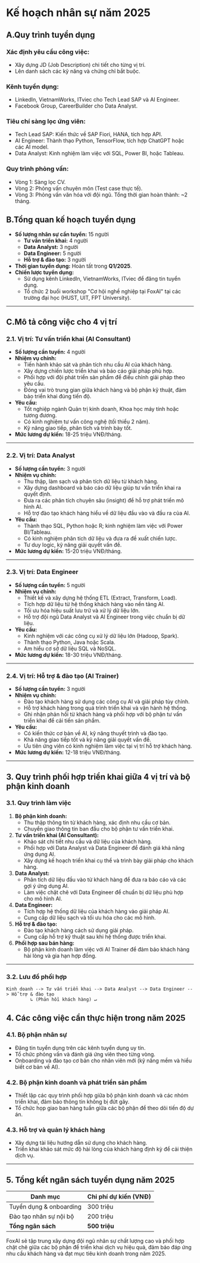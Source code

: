 # **Kế hoạch nhân sự năm 2025**

## A.Quy trình tuyển dụng

### Xác định yêu cầu công việc:
* Xây dựng JD (Job Description) chi tiết cho từng vị trí.
* Lên danh sách các kỹ năng và chứng chỉ bắt buộc.

### Kênh tuyển dụng:
* LinkedIn, VietnamWorks, ITviec cho Tech Lead SAP và AI Engineer.
* Facebook Group, CareerBuilder cho Data Analyst.

### Tiêu chí sàng lọc ứng viên:
* Tech Lead SAP: Kiến thức về SAP Fiori, HANA, tích hợp API.
* AI Engineer: Thành thạo Python, TensorFlow, tích hợp ChatGPT hoặc các AI model.
* Data Analyst: Kinh nghiệm làm việc với SQL, Power BI, hoặc Tableau.

### Quy trình phỏng vấn:
* Vòng 1: Sàng lọc CV.
* Vòng 2: Phỏng vấn chuyên môn (Test case thực tế).
* Vòng 3: Phỏng vấn văn hóa với đội ngũ.
Tổng thời gian hoàn thành: ~2 tháng.

## B.Tổng quan kế hoạch tuyển dụng
- **Số lượng nhân sự cần tuyển:** 15 người
  - **Tư vấn triển khai:** 4 người
  - **Data Analyst:** 3 người
  - **Data Engineer:** 5 người
  - **Hỗ trợ & đào tạo:** 3 người
- **Thời gian tuyển dụng:** Hoàn tất trong **Q1/2025**.
- **Chiến lược tuyển dụng:**
  - Sử dụng kênh LinkedIn, VietnamWorks, ITviec để đăng tin tuyển dụng.
  - Tổ chức 2 buổi workshop "Cơ hội nghề nghiệp tại FoxAI" tại các trường đại học (HUST, UIT, FPT University).

---

## C.Mô tả công việc cho 4 vị trí

### **2.1. Vị trí: Tư vấn triển khai (AI Consultant)**
- **Số lượng cần tuyển:** 4 người
- **Nhiệm vụ chính:**
  - Tiến hành khảo sát và phân tích nhu cầu AI của khách hàng.
  - Xây dựng chiến lược triển khai và báo cáo giải pháp phù hợp.
  - Phối hợp với đội phát triển sản phẩm để điều chỉnh giải pháp theo yêu cầu.
  - Đóng vai trò trung gian giữa khách hàng và bộ phận kỹ thuật, đảm bảo triển khai đúng tiến độ.
- **Yêu cầu:**
  - Tốt nghiệp ngành Quản trị kinh doanh, Khoa học máy tính hoặc tương đương.
  - Có kinh nghiệm tư vấn công nghệ (tối thiểu 2 năm).
  - Kỹ năng giao tiếp, phân tích và trình bày tốt.
- **Mức lương dự kiến:** 18-25 triệu VNĐ/tháng.

---

### **2.2. Vị trí: Data Analyst**
- **Số lượng cần tuyển:** 3 người
- **Nhiệm vụ chính:**
  - Thu thập, làm sạch và phân tích dữ liệu từ khách hàng.
  - Xây dựng dashboard và báo cáo dữ liệu giúp tư vấn triển khai ra quyết định.
  - Đưa ra các phân tích chuyên sâu (insight) để hỗ trợ phát triển mô hình AI.
  - Hỗ trợ đào tạo khách hàng hiểu về dữ liệu đầu vào và đầu ra của AI.
- **Yêu cầu:**
  - Thành thạo SQL, Python hoặc R; kinh nghiệm làm việc với Power BI/Tableau.
  - Có kinh nghiệm phân tích dữ liệu và đưa ra đề xuất chiến lược.
  - Tư duy logic, kỹ năng giải quyết vấn đề.
- **Mức lương dự kiến:** 15-20 triệu VNĐ/tháng.

---

### **2.3. Vị trí: Data Engineer**
- **Số lượng cần tuyển:** 5 người
- **Nhiệm vụ chính:**
  - Thiết kế và xây dựng hệ thống ETL (Extract, Transform, Load).
  - Tích hợp dữ liệu từ hệ thống khách hàng vào nền tảng AI.
  - Tối ưu hóa hiệu suất lưu trữ và xử lý dữ liệu lớn.
  - Hỗ trợ đội ngũ Data Analyst và AI Engineer trong việc chuẩn bị dữ liệu.
- **Yêu cầu:**
  - Kinh nghiệm với các công cụ xử lý dữ liệu lớn (Hadoop, Spark).
  - Thành thạo Python, Java hoặc Scala.
  - Am hiểu cơ sở dữ liệu SQL và NoSQL.
- **Mức lương dự kiến:** 18-30 triệu VNĐ/tháng.

---

### **2.4. Vị trí: Hỗ trợ & đào tạo (AI Trainer)**
- **Số lượng cần tuyển:** 3 người
- **Nhiệm vụ chính:**
  - Đào tạo khách hàng sử dụng các công cụ AI và giải pháp tùy chỉnh.
  - Hỗ trợ khách hàng trong quá trình triển khai và vận hành hệ thống.
  - Ghi nhận phản hồi từ khách hàng và phối hợp với bộ phận tư vấn triển khai để cải tiến sản phẩm.
- **Yêu cầu:**
  - Có kiến thức cơ bản về AI, kỹ năng thuyết trình và đào tạo.
  - Khả năng giao tiếp tốt và kỹ năng giải quyết vấn đề.
  - Ưu tiên ứng viên có kinh nghiệm làm việc tại vị trí hỗ trợ khách hàng.
- **Mức lương dự kiến:** 12-18 triệu VNĐ/tháng.

---

## **3. Quy trình phối hợp triển khai giữa 4 vị trí và bộ phận kinh doanh**

### **3.1. Quy trình làm việc**
1. **Bộ phận kinh doanh:**
   - Thu thập thông tin từ khách hàng, xác định nhu cầu cơ bản.
   - Chuyển giao thông tin ban đầu cho bộ phận tư vấn triển khai.
2. **Tư vấn triển khai (AI Consultant):**
   - Khảo sát chi tiết nhu cầu và dữ liệu của khách hàng.
   - Phối hợp với Data Analyst và Data Engineer để đánh giá khả năng ứng dụng AI.
   - Xây dựng kế hoạch triển khai cụ thể và trình bày giải pháp cho khách hàng.
3. **Data Analyst:**
   - Phân tích dữ liệu đầu vào từ khách hàng để đưa ra báo cáo và các gợi ý ứng dụng AI.
   - Làm việc chặt chẽ với Data Engineer để chuẩn bị dữ liệu phù hợp cho mô hình AI.
4. **Data Engineer:**
   - Tích hợp hệ thống dữ liệu của khách hàng vào giải pháp AI.
   - Cung cấp dữ liệu sạch và tối ưu hóa cho các mô hình.
5. **Hỗ trợ & đào tạo:**
   - Đào tạo khách hàng cách sử dụng giải pháp.
   - Cung cấp hỗ trợ kỹ thuật sau khi hệ thống được triển khai.
6. **Phối hợp sau bán hàng:**
   - Bộ phận kinh doanh làm việc với AI Trainer để đảm bảo khách hàng hài lòng và gia hạn hợp đồng.

---

### **3.2. Lưu đồ phối hợp**
```plaintext
Kinh doanh --> Tư vấn triển khai --> Data Analyst --> Data Engineer --> Hỗ trợ & đào tạo
         ↳ (Phản hồi khách hàng) ↵
```

## **4. Các công việc cần thực hiện trong năm 2025**

### **4.1. Bộ phận nhân sự**
- Đăng tin tuyển dụng trên các kênh tuyển dụng uy tín.
- Tổ chức phỏng vấn và đánh giá ứng viên theo từng vòng.
- Onboarding và đào tạo cơ bản cho nhân viên mới (kỹ năng mềm và hiểu biết cơ bản về AI).

### **4.2. Bộ phận kinh doanh và phát triển sản phẩm**
- Thiết lập các quy trình phối hợp giữa bộ phận kinh doanh và các nhóm triển khai, đảm bảo thông tin không bị đứt gãy.
- Tổ chức họp giao ban hàng tuần giữa các bộ phận để theo dõi tiến độ dự án.

### **4.3. Hỗ trợ và quản lý khách hàng**
- Xây dựng tài liệu hướng dẫn sử dụng cho khách hàng.
- Triển khai khảo sát mức độ hài lòng của khách hàng định kỳ để cải thiện dịch vụ.

---

## **5. Tổng kết ngân sách tuyển dụng năm 2025**

| **Danh mục**            | **Chi phí dự kiến (VNĐ)** |
|--------------------------|--------------------------|
| Tuyển dụng & onboarding | 300 triệu               |
| Đào tạo nhân sự nội bộ   | 200 triệu               |
| **Tổng ngân sách**       | **500 triệu**           |

FoxAI sẽ tập trung xây dựng đội ngũ nhân sự chất lượng cao và phối hợp chặt chẽ giữa các bộ phận để triển khai dịch vụ hiệu quả, đảm bảo đáp ứng nhu cầu khách hàng và đạt mục tiêu kinh doanh trong năm 2025.

